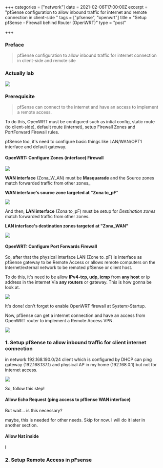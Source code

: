+++
categories = ["network"]
date = 2021-02-06T17:00:00Z
excerpt = "pfSense configuration to allow inbound traffic for internet and remote connection in client-side "
tags = ["pfsense", "openwrt"]
title = "Setup pfSense - Firewall behind Router (OpenWRT)"
type = "post"

+++
### Preface

> pfSense configuration to allow inbound traffic for internet connection in client-side and remote site

### Actually lab

![](https://res.cloudinary.com/bimagv/image/upload/v1612686474/2021-02/123/2021-02-07--T08-26-41_davjju.png)

### Prerequisite

> pfSense can connect to the internet and have an access to implement a remote access.

To do this, OpenWRT must be configured such as intial config, static route (to client-side), default route (internet), setup Firewall Zones and PortForward Firewall rules.

pfSense too, it's need to configure basic things like LAN/WAN/OPT1 interface and default gateway.

#### OpenWRT: Configure Zones (interface) Firewall

![](https://res.cloudinary.com/bimagv/image/upload/v1612696330/2021-02/123/2021-02-07--T11-11-37_ymgb5i.png)

**WAN interface** (Zona_W_AN) must be **Masquarade** and the Source zones match forwarded traffic from other zones_

**WAN interface's source zone targeted at "Zona to_pF"**

![](https://res.cloudinary.com/bimagv/image/upload/v1612697078/2021-02/123/2021-02-07--T11-24-01_wwxnmv.png)

And then, **LAN interface** (Zona to_pF) must be setup for _Destination zones_ match forwarded traffic from other zones.

**LAN interface's destination zones targeted at "Zona_WAN"**

![](https://res.cloudinary.com/bimagv/image/upload/v1612697254/2021-02/123/2021-02-07--T11-25-40_fwt29h.png)

#### OpenWRT: Configure Port Forwards Firewall

So, after that the physical interface LAN (Zone to_pF) is interface as pfSense gateway to be Remote Access or allows remote computers on the Internet/external network to be remoted pfSense or client host.

To do this, it's need to be allow **IPv4-tcp, udp, icmp** from **any host** or ip address  in the internet Via **any routers** or gateway. This is how gonna be look at.

![](https://res.cloudinary.com/bimagv/image/upload/v1612698154/2021-02/123/2021-02-07--T11-32-56_brqkii.png)

It's done! don't forget to enable OpenWRT firewall at System>Startup.

Now, pfSense can get a internet connection and have an access from OpenWRT router to implement a Remote Access VPN.

![](https://res.cloudinary.com/bimagv/image/upload/v1612704341/2021-02/123/2021-02-07--T13-25-23_c2f2dn.png)

### 1. Setup pfSense to allow inbound traffic for client internet connection

in network 192.168.190.0/24 client which is configured by DHCP can ping gateway (192.168.137.1) and physical AP in my home (192.168.0.1) but not for internet access.

![](https://res.cloudinary.com/bimagv/image/upload/v1612704417/2021-02/123/2021-02-07--T13-24-02_cmcbga.png)

So, follow this step!

#### Allow Echo Request (ping access to pfSense WAN interface)

But wait... is this necessary?

maybe, this is needed for other needs. Skip for now. I will do it later in another section.

#### Allow Nat inside

l

### 2. Setup Remote Access in pFsense